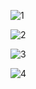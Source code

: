 
![1](https://github.com/Voidrome/5_semestr/assets/113089411/07045039-33ee-4eb4-84d3-12f6d2e09ea9)

![2](https://github.com/Voidrome/5_semestr/assets/113089411/69998a4b-3c0a-498d-9663-8cbd9e6159e6)

![3](https://github.com/Voidrome/5_semestr/assets/113089411/ab88ed3b-e5d4-4910-ba63-04aaf7a56ced)

![4](https://github.com/Voidrome/5_semestr/assets/113089411/ee7f7756-9ae2-49eb-9515-2805e2ee0388)



